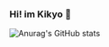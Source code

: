 ### Hi! im Kikyo 👋
![Anurag's GitHub stats](https://github-readme-stats.vercel.app/api?username=Kikyo-chan&show_icons=true&theme=radical)


<!--
**Kikyo-chan/Kikyo-chan** is a ✨ _special_ ✨ repository because its `README.md` (this file) appears on your GitHub profile.

Here are some ideas to get you started:

- 🔭 I’m currently working on ...
- 🌱 I’m currently learning ...
- 👯 I’m looking to collaborate on ...
- 🤔 I’m looking for help with ...
- 💬 Ask me about ...
- 📫 How to reach me: ...
- 😄 Pronouns: ...
- ⚡ Fun fact: ...
-->
